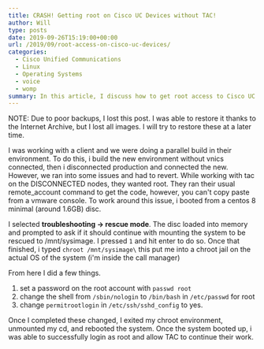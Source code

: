 ```yaml
---
title: CRASH! Getting root on Cisco UC Devices without TAC!
author: Will
type: posts
date: 2019-09-26T15:19:00+00:00
url: /2019/09/root-access-on-cisco-uc-devices/
categories:
  - Cisco Unified Communications
  - Linux
  - Operating Systems
  - voice
  - womp
summary: In this article, I discuss how to get root access to Cisco UC Applications, without leveraging TAC. This is NOT a supported process.
---
```

NOTE: Due to poor backups, I lost this post. I was able to restore it thanks to the Internet Archive, but I lost all images. I will try to restore these at a later time.  
  
I was working with a client and we were doing a parallel build in their environment. To do this, i build the new environment without vnics connected, then i disconnected production and connected the new. However, we ran into some issues and had to revert. While working with tac on the DISCONNECTED nodes, they wanted root. They ran their usual remote_account command to get the code, however, you can't copy paste from a vmware console. To work around this issue, i booted from a centos 8 minimal (around 1.6GB) disc.  
  
I selected **troubleshooting -> rescue mode**. The disc loaded into memory and prompted to ask if it should continue with mounting the system to be rescued to /mnt/sysimage. I pressed `1` and hit enter to do so. Once that finished, i typed `chroot /mnt/sysimage\` this put me into a chroot jail on the actual OS of the system (i'm inside the call manager)  
  
From here I did a few things.  
1) set a password on the root account with `passwd root`
2) change the shell from `/sbin/nologin` to `/bin/bash` in `/etc/passwd` for root  
3) change `permitrootlogin` in `/etc/ssh/sshd_config` to yes.  
  
Once I completed these changed, I exited my chroot environment, unmounted my cd, and rebooted the system. Once the system booted up, i was able to successfully login as root and allow TAC to continue their work.
